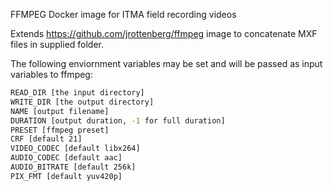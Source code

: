 FFMPEG Docker image for ITMA field recording videos

Extends https://github.com/jrottenberg/ffmpeg image to concatenate MXF files in supplied folder.

The following enviornment variables may be set and will be passed as input variables to ffmpeg:

```bash
READ_DIR [the input directory]
WRITE_DIR [the output directory]
NAME [output filename]
DURATION [output duration, -1 for full duration]
PRESET [ffmpeg preset]
CRF [default 21]
VIDEO_CODEC [default libx264]
AUDIO_CODEC [default aac]
AUDIO_BITRATE [default 256k]
PIX_FMT [default yuv420p]
```
